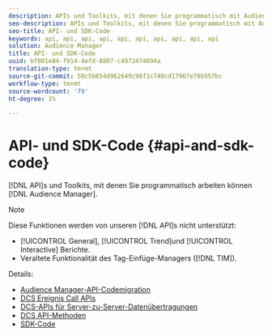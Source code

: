 ```yaml
---
description: APIs und Toolkits, mit denen Sie programmatisch mit Audience Manager arbeiten können.
seo-description: APIs und Toolkits, mit denen Sie programmatisch mit Audience Manager arbeiten können.
seo-title: API- und SDK-Code
keywords: api, api, api, api, api, api, api, api, api, api
solution: Audience Manager
title: API- und SDK-Code
uuid: bf801e84-f914-4efd-8807-c4972474894a
translation-type: tm+mt
source-git-commit: 50c5b654d962649c98f1c740cd17967e70b957bc
workflow-type: tm+mt
source-wordcount: '79'
ht-degree: 1%

---
```



# API- und SDK-Code {#api-and-sdk-code}

[!DNL API]s und Toolkits, mit denen Sie programmatisch arbeiten können [!DNL Audience Manager].

>[!NOTE]
>
>Diese Funktionen werden von unseren [!DNL API]s nicht unterstützt:
>
>* [!UICONTROL General], [!UICONTROL Trend]und [!UICONTROL Interactive] Berichte.
>* Veraltete Funktionalität des Tag-Einfüge-Managers ([!DNL TIM]).


Details:

* [Audience Manager-API-Codemigration](api-swagger-migration.md)
* [DCS Ereignis Call APIs](dcs-intro/dcs-event-calls/dcs-event-calls.md)
* [DCS-APIs für Server-zu-Server-Datenübertragungen](dcs-intro/dcs-s2s/dcs-s2s.md)
* [DCS API-Methoden](dcs-intro/dcs-api-reference/dcs-api-methods.md)
* [SDK-Code](/help/using/api/aam-sdk.md)
